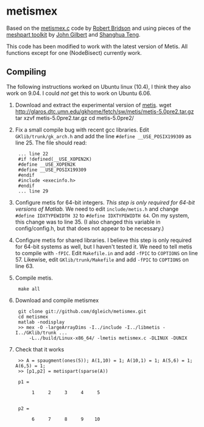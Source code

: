metismex
========

Based on the [metismex.c](http://www.cs.ubc.ca/~rbridson/download/metismex.c) 
code by [Robert Bridson](http://www.cs.ubc.ca/~rbridson/) and
using pieces of the [meshpart toolkit](http://www.cerfacs.fr/algor/Softs/MESHPART/) 
by [John Gilbert](http://www.cs.ucsb.edu/~gilbert/) and 
[Shanghua Teng](http://www-bcf.usc.edu/~shanghua/).

This code has been modified to work with the latest version of Metis.
All functions except for one (NodeBisect) currently work.  


Compiling
---------

The following instructions worked on Ubuntu linux (10.4), I think they 
also work on 9.04.  I could _not_ get this to work on Ubuntu 6.06.

1. Download and extract the experimental version of 
  [metis](http://glaros.dtc.umn.edu/gkhome/metis/metis/overview).
    wget http://glaros.dtc.umn.edu/gkhome/fetch/sw/metis/metis-5.0pre2.tar.gz
    tar xzvf metis-5.0pre2.tar.gz
    cd metis-5.0pre2/
    
2. Fix a small compile bug with recent gcc libraries.  Edit `GKlib/trunk/gk_arch.h`
  and add the line `#define __USE_POSIX199309` as line 25.  The file should read:
        
        ... line 22
        #if !defined(__USE_XOPEN2K)
        #define __USE_XOPEN2K 
        #define __USE_POSIX199309 
        #endif
        #include <execinfo.h>
        #endif
        ... line 29

3. Configure metis for 64-bit integers.  _This step is only required
  for 64-bit versions of Matlab._  We need to edit `include/metis.h`
  and change `#define IDXTYPEWIDTH 32` to `#define IDXTYPEWIDTH 64`.
  On my system, this change was to line 35.
  (I also changed this variable in config/config.h, but that does
  not appear to be necessary.)
  
4. Configure metis for shared libraries. I believe this step is only 
  required for 64-bit systems as well, but I haven't tested it.
  We need to tell metis to compile with `-fPIC`.  Edit
  `Makefile.in` and add `-fPIC` to `COPTIONS` on line 57.  Likewise, 
  edit  `GKlib/trunk/Makefile` and add `-fPIC` to 
  `COPTIONS` on line 63.
  
5. Compile metis.
      
        make all
    
6. Download and compile metismex
        
        git clone git://github.com/dgleich/metismex.git
        cd metismex
        matlab -nodisplay
        >> mex -O -largeArrayDims -I../include -I../libmetis -I../GKlib/trunk ...
            -L../build/Linux-x86_64/ -lmetis metismex.c -DLINUX -DUNIX

7. Check that it works

        >> A = spaugment(ones(5)); A(1,10) = 1; A(10,1) = 1; A(5,6) = 1; A(6,5) = 1;
        >> [p1,p2] = metispart(sparse(A))
        
        p1 =
        
             1     2     3     4     5
        
        
        p2 =
        
             6     7     8     9    10

